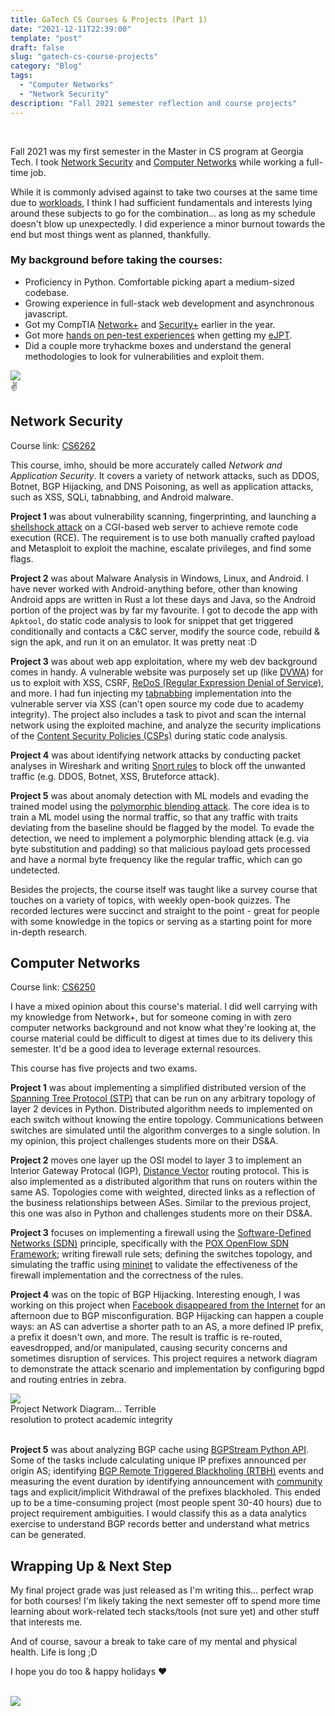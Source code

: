 ```yaml
---
title: GaTech CS Courses & Projects (Part 1)
date: "2021-12-11T22:39:00"
template: "post"
draft: false
slug: "gatech-cs-course-projects"
category: "Blog"
tags:
  - "Computer Networks"
  - "Network Security"
description: "Fall 2021 semester reflection and course projects"
---
```


<br>

Fall 2021 was my first semester in the Master in CS program at Georgia Tech. I took [Network Security](https://omscs.gatech.edu/cs-6262-network-security) and [Computer Networks](https://omscs.gatech.edu/cs-6250-computer-networks) while working a full-time job. 

While it is commonly advised against to take two courses at the same time due to [workloads](https://omscentral.com/courses), I think I had sufficient fundamentals and interests lying around these subjects to go for the combination... as long as my schedule doesn't blow up unexpectedly. I did experience a minor burnout towards the end but most things went as planned, thankfully. 

### My background before taking the courses: 
* Proficiency in Python. Comfortable picking apart a medium-sized codebase. 
* Growing experience in full-stack web development and asynchronous javascript. 
* Got my CompTIA [Network+](https://www.credly.com/badges/161f89a6-a17b-4c5c-aa90-f72e004b4c0b/public_url) and [Security+](https://www.credly.com/badges/467fb46a-2d5c-4392-8d03-3478b74a6a49) earlier in the year.
* Got more [hands on pen-test experiences](https://elearnsecurity.com/product/ejpt-certification/) when getting my [eJPT](https://www.dropbox.com/s/e5kdjh4l1usvu8b/eJPT.pdf?dl=0).
* Did a couple more tryhackme boxes and understand the general methodologies to look for vulnerabilities and exploit them. 

<div style='width:300px'>
<img src='/media/tryharder.png'>
<figcaption>✌️</figcaption>
</div>


## Network Security

Course link: [CS6262](https://omscs.gatech.edu/cs-6262-network-security)

This course, imho, should be more accurately called _Network and Application Security_. It covers a variety of network attacks, such as DDOS, Botnet, BGP Hijacking, and DNS Poisoning, as well as application attacks, such as XSS, SQLi, tabnabbing, and Android malware. 


**Project 1** was about vulnerability scanning, fingerprinting, and launching a [shellshock attack](https://en.wikipedia.org/wiki/Shellshock_(software_bug)) on a CGI-based web server to achieve remote code execution (RCE). The requirement is to use both manually crafted payload and Metasploit to exploit the machine, escalate privileges, and find some flags.  

**Project 2** was about Malware Analysis in Windows, Linux, and Android. I have never worked with Android-anything before, other than knowing Android apps are written in Rust a lot these days and Java, so the Android portion of the project was by far my favourite. I got to decode the app with `Apktool`, do static code analysis to look for snippet that get triggered conditionally and contacts a C&C server, modify the source code, rebuild & sign the apk, and run it on an emulator. It was pretty neat :D

**Project 3** was about web app exploitation, where my web dev background comes in handy. A vulnerable website was purposely set up (like [DVWA](https://dvwa.co.uk)) for us to exploit with XSS, CSRF, [ReDoS (Regular Expression Denial of Service)](https://owasp.org/www-community/attacks/Regular_expression_Denial_of_Service_-_ReDoS), and more. I had fun injecting my [tabnabbing](https://en.wikipedia.org/wiki/Tabnabbing) implementation into the vulnerable server via XSS (can't open source my code due to academy integrity). The project also includes a task to pivot and scan the internal network using the exploited machine, and analyze the security implications of the [Content Security Policies (CSPs)](https://developer.mozilla.org/en-US/docs/Web/HTTP/CSP) during static code analysis. 

**Project 4** was about identifying network attacks by conducting packet analyses in Wireshark and writing [Snort rules](https://www.snort.org/) to block off the unwanted traffic (e.g. DDOS, Botnet, XSS, Bruteforce attack). 

**Project 5** was about anomaly detection with ML models and evading the trained model using the [polymorphic blending attack](https://www.cc.gatech.edu/fac/Wenke.Lee/papers/usenix_security_2006.pdf). The core idea is to train a ML model using the normal traffic, so that any traffic with traits deviating from the baseline should be flagged by the model. To evade the detection, we need to implement a polymorphic blending attack (e.g. via byte substitution and padding) so that malicious payload gets processed and have a normal byte frequency like the regular traffic, which can go undetected. 

Besides the projects, the course itself was taught like a survey course that touches on a variety of topics, with weekly open-book quizzes. The recorded lectures were succinct and straight to the point - great for people with some knowledge in the topics or serving as a starting point for more in-depth research. 

## Computer Networks

Course link: [CS6250](https://omscs.gatech.edu/cs-6250-computer-networks)

I have a mixed opinion about this course's material. I did well carrying with my knowledge from Network+, but for someone coming in with zero computer networks background and not know what they're looking at, the course material could be difficult to digest at times due to its delivery this semester. It'd be a good idea to leverage external resources. 

This course has five projects and two exams. 

**Project 1** was about implementing a simplified distributed version of the [Spanning Tree Protocol (STP)](https://en.wikipedia.org/wiki/Spanning_Tree_Protocol) that can be run on any arbitrary topology of layer 2 devices in Python. Distributed algorithm needs to implemented on each switch without knowing the entire topology. Communications between switches are simulated until the algorithm converges to a single solution. In my opinion, this project challenges students more on their DS&A. 

**Project 2** moves one layer up the OSI model to layer 3 to implement an Interior Gateway Protocal (IGP), [Distance Vector](https://www.wikiwand.com/en/Distance-vector_routing_protocol) routing protocol. This is also implemented as a distributed algorithm that runs on routers within the same AS. Topologies come with weighted, directed links as a reflection of the business relationships between ASes. Similar to the previous project, this one was also in Python and challenges students more on their DS&A. 

**Project 3** focuses on implementing a firewall using the [Software-Defined Networks (SDN)](https://en.wikipedia.org/wiki/Software-defined_networking) principle, specifically with the [POX OpenFlow SDN Framework](https://noxrepo.github.io/pox-doc/html/#); writing firewall rule sets; defining the switches topology, and simulating the traffic using [mininet](http://mininet.org) to validate the effectiveness of the firewall implementation and the correctness of the rules. 

**Project 4** was on the topic of BGP Hijacking. Interesting enough, I was working on this project when [Facebook disappeared from the Internet](https://blog.cloudflare.com/october-2021-facebook-outage/) for an afternoon due to BGP misconfiguration. BGP Hijacking can happen a couple ways: an AS can advertise a shorter path to an AS, a more defined IP prefix, a prefix it doesn't own, and more. The result is traffic is re-routed, eavesdropped, and/or manipulated, causing security concerns and sometimes disruption of services. This project requires a network diagram to demonstrate the attack scenario and implementation by configuring bgpd and routing entries in zebra. 

<div style='width:300px'>
<img src='/media/bgph.png'>
<figcaption>Project Network Diagram... Terrible resolution to protect academic integrity</figcaption>
</div>
<br>

**Project 5** was about analyzing BGP cache using [BGPStream Python API](https://bgpstream.caida.org/docs/api/pybgpstream/_pybgpstream.html). Some of the tasks include calculating unique IP prefixes announced per origin AS; identifying [BGP Remote Triggered Blackholing (RTBH)](https://datatracker.ietf.org/doc/html/rfc5635) events and measuring the event duration by identifying announcement with [community](https://datatracker.ietf.org/doc/html/rfc7999#section-2) tags and explicit/implicit Withdrawal of the prefixes blackholed. This ended up to be a time-consuming project (most people spent 30-40 hours) due to project requirement ambiguities. I would classify this as a data analytics exercise to understand BGP records better and understand what metrics can be generated.

## Wrapping Up & Next Step

My final project grade was just released as I'm writing this... perfect wrap for both courses! I'm likely taking the next semester off to spend more time learning about work-related tech stacks/tools (not sure yet) and other stuff that interests me. 

And of course, savour a break to take care of my mental and physical health. Life is long  ;D

I hope you do too & happy holidays ❤️ 

<br>
<div style='width:250px;background-color:transparent'>
<img src='/media/see-you-next-year.png'>
</div>
<br>

<br>

